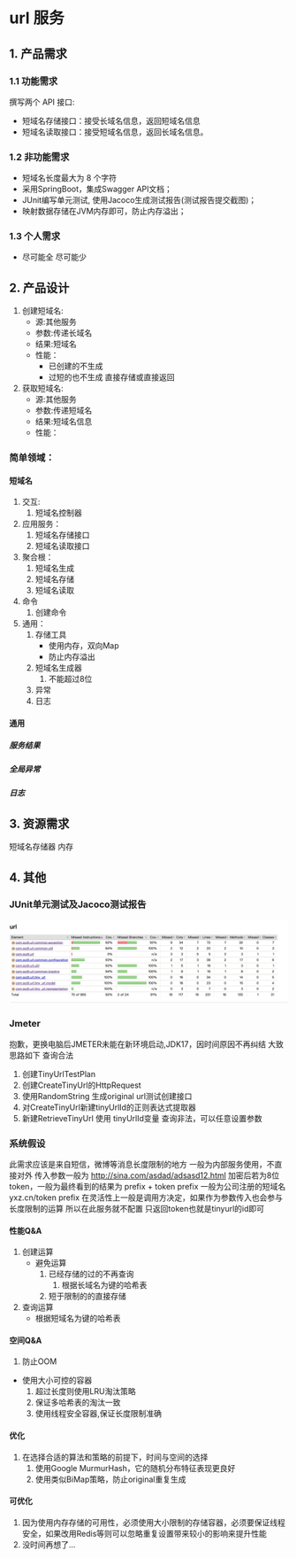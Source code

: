 # url 服务
## 1. 产品需求
### 1.1 功能需求
撰写两个 API 接口:
* 短域名存储接口：接受长域名信息，返回短域名信息
* 短域名读取接口：接受短域名信息，返回长域名信息。
### 1.2 非功能需求
* 短域名长度最大为 8 个字符
* 采用SpringBoot，集成Swagger API文档；
* JUnit编写单元测试, 使用Jacoco生成测试报告(测试报告提交截图)；
* 映射数据存储在JVM内存即可，防止内存溢出； 
### 1.3 个人需求 
* 尽可能全 尽可能少
## 2. 产品设计
1. 创建短域名:
    * 源:其他服务 
    * 参数:传递长域名 
    * 结果:短域名
    * 性能：
      * 已创建的不生成
      * 过短的也不生成 直接存储或直接返回
2. 获取短域名:
   * 源:其他服务 
   * 参数:传递短域名 
   * 结果:短域名信息
   * 性能：

### 简单领域：
#### 短域名
1. 交互:
   1. 短域名控制器
2. 应用服务：
   1. 短域名存储接口
   2. 短域名读取接口
3. 聚合根：
   1. 短域名生成
   2. 短域名存储
   3. 短域名读取
4. 命令
   1. 创建命令
5. 通用：
   1. 存储工具
       * 使用内存，双向Map
       * 防止内存溢出
   2. 短域名生成器
      1. 不能超过8位
   3. 异常
   4. 日志
#### 通用
##### 服务结果
##### 全局异常
##### 日志


## 3. 资源需求
短域名存储器
    内存
## 4. 其他
### JUnit单元测试及Jacoco测试报告
![](jacoco_report.jpeg)
### Jmeter
抱歉，更换电脑后JMETER未能在新环境启动,JDK17，因时间原因不再纠结
大致思路如下 
查询合法
1. 创建TinyUrlTestPlan
2. 创建CreateTinyUrl的HttpRequest
3. 使用RandomString 生成original url测试创建接口
4. 对CreateTinyUrl新建tinyUrlId的正则表达式提取器
5. 新建RetrieveTinyUrl 使用 tinyUrlId变量
查询非法，可以任意设置参数

### 系统假设
此需求应该是来自短信，微博等消息长度限制的地方
一般为内部服务使用，不直接对外
传入参数一般为 http://sina.com/asdad/adsasd12.html
加密后若为8位token，一般为最终看到的结果为 prefix + token
prefix 一般为公司注册的短域名 yxz.cn/token
prefix 在灵活性上一般是调用方决定，如果作为参数传入也会参与长度限制的运算
所以在此服务就不配置 只返回token也就是tinyurl的id即可

#### 性能Q&A
1. 创建运算
   * 避免运算
      1. 已经存储的过的不再查询
         1. 根据长域名为键的哈希表
      2. 短于限制的的直接存储
2. 查询运算
   * 根据短域名为键的哈希表
#### 空间Q&A
1. 防止OOM
  * 使用大小可控的容器
    1. 超过长度则使用LRU淘汰策略
    2. 保证多哈希表的淘汰一致
    3. 使用线程安全容器,保证长度限制准确
#### 优化
1. 在选择合适的算法和策略的前提下，时间与空间的选择
   1. 使用Google MurmurHash，它的随机分布特征表现更良好
   2. 使用类似BiMap策略，防止original重复生成
#### 可优化
1. 因为使用内存存储的可用性，必须使用大小限制的存储容器，必须要保证线程安全，如果改用Redis等则可以忽略重复设置带来较小的影响来提升性能
2. 没时间再想了...

   